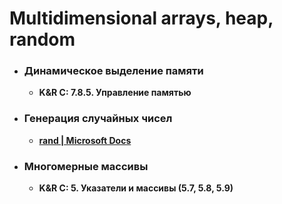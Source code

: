 # Multidimensional arrays, heap, random

* ### Динамическое выделение памяти

  * **K&R C: 7.8.5. Управление памятью**

* ### Генерация случайных чисел

  * **[rand | Microsoft Docs](https://docs.microsoft.com/en-us/cpp/c-runtime-library/reference/rand?view=msvc-160)**
  
* ### Многомерные массивы

  * **K&R C: 5. Указатели и массивы
    (5.7, 5.8, 5.9)**

